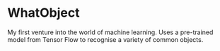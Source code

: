 # WhatObject

My first venture into the world of machine learning. Uses a pre-trained model from Tensor Flow to recognise a variety of common objects.
